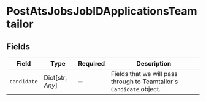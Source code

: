 # PostAtsJobsJobIDApplicationsTeamtailor


## Fields

| Field                                                                | Type                                                                 | Required                                                             | Description                                                          |
| -------------------------------------------------------------------- | -------------------------------------------------------------------- | -------------------------------------------------------------------- | -------------------------------------------------------------------- |
| `candidate`                                                          | Dict[str, *Any*]                                                     | :heavy_minus_sign:                                                   | Fields that we will pass through to Teamtailor's `Candidate` object. |